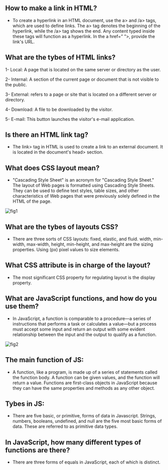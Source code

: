 ## How to make a link in HTML?
* To create a hyperlink in an HTML document, use the a> and /a> tags, which are used to define links. The a> tag denotes the beginning of the hyperlink, while the /a> tag shows the end. Any content typed inside these tags will function as a hyperlink. In the a href=” ”>, provide the link's URL.

## What are the tybes of HTML links?

1- Local: A page that is located on the same server or directory as the user.

2- Internal: A section of the current page or document that is not visible to the public.

3- External: refers to a page or site that is located on a different server or directory.

4- Download: A file to be downloaded by the visitor.

5- E-mail: This button launches the visitor's e-mail application.

## Is there an HTML link tag?

* The link> tag in HTML is used to create a link to an external document. It is located in the document's head> section.

## What does CSS layout mean?

* "Cascading Style Sheet" is an acronym for "Cascading Style Sheet." The layout of Web pages is formatted using Cascading Style Sheets. They can be used to define text styles, table sizes, and other characteristics of Web pages that were previously solely defined in the HTML of the page.

![fig1](https://cdn.codecoda.com/themes/user/site/default/asset/img/blog/CSS-layout-1.png)

## What are the tybes of layouts CSS?

* There are three sorts of CSS layouts: fixed, elastic, and fluid. width, min-width, max-width, height, min-height, and max-height are the sizing properties. Using (px) pixel values to size elements.

## What CSS attribute is in charge of the layout?

* The most significant CSS property for regulating layout is the display property.

## What are JavaScript functions, and how do you use them?

* In JavaScript, a function is comparable to a procedure—a series of instructions that performs a task or calculates a value—but a process must accept some input and return an output with some evident relationship between the input and the output to qualify as a function.

![fig2](https://cdn.programiz.com/cdn/farfuture/oAZVf3IqOKOYj_aJ-IoYQvbJ2CB-B3y4HXSLXBUmYcY/mtime:1591592163/sites/tutorial2program/files/javascript-function-with-parameter.png)

## The main function of JS:

* A function, like a program, is made up of a series of statements called the function body. A function can be given values, and the function will return a value. Functions are first-class objects in JavaScript because they can have the same properties and methods as any other object.

## Tybes in JS:

* There are five basic, or primitive, forms of data in Javascript. Strings, numbers, booleans, undefined, and null are the five most basic forms of data. These are referred to as primitive data types.

## In JavaScript, how many different types of functions are there?

* There are three forms of equals in JavaScript, each of which is distinct.
